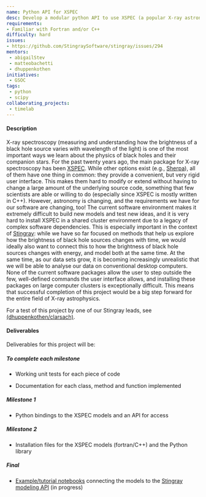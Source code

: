 ```yaml
---
name: Python API for XSPEC
desc: Develop a modular python API to use XSPEC (a popular X-ray astronomy tool) in python workflows
requirements:
- Familiar with Fortran and/or C++
difficulty: hard
issues:
- https://github.com/StingraySoftware/stingray/issues/294
mentors:
 - abigailStev
 - matteobachetti
 - dhuppenkothen
initiatives:
 - GSOC
tags:
 - python
 - scipy
collaborating_projects:
 - timelab
---
```


#### Description

X-ray spectroscopy (measuring and understanding how the brightness of a black 
hole source varies with wavelength of the light) is one of the most important 
ways we learn about the physics of black holes and their companion stars. For 
the past twenty years ago, the main package for X-ray spectroscopy has been 
[XSPEC](https://heasarc.gsfc.nasa.gov/docs/xanadu/xspec/manual/XspecManual.html). 
While other options exist (e.g., [Sherpa](https://github.com/sherpa/sherpa)), 
all of them have one thing in common: 
they provide a convenient, but very rigid user interface. This makes them hard 
to modify or extend without having to change a large amount of the underlying 
source code, something that few scientists are able or willing to do (especially 
since XSPEC is mostly written in C++). However, astronomy is changing, and the 
requirements we have for our software are changing, too! The current software 
environment makes it extremely difficult to build new models and test new ideas, 
and it is very hard to install XSPEC in a shared cluster environment due to a 
legacy of complex software dependencies. This is especially important in the 
context of [Stingray](https://github.com/StingraySoftware): while we have so 
far focused on methods that help us 
explore how the brightness of black hole sources changes with time, we would 
ideally also want to connect this to how the brightness of black hole sources 
changes with energy, and model both at the same time. At the same time, as our 
data sets grow, it is becoming increasingly unrealistic that we will be able to 
analyse our data on conventional desktop computers. None of the current software 
packages allow the user to step outside the few, well-defined commands the user 
interface allows, and installing these packages on large computer clusters is 
exceptionally difficult. This means that successful completion of this project 
would be a big step forward for the entire field of X-ray astrophysics.

For a test of this project by one of our Stingray leads, see
[(dhuppenkothen/clarsach)](https://github.com/dhuppenkothen/clarsach).

#### Deliverables
Deliverables for this project will be:

##### To complete each milestone

+ Working unit tests for each piece of code

+ Documentation for each class, method and function implemented

##### Milestone 1

+ Python bindings to the XSPEC models and an API for access

##### Milestone 2

+ Installation files for the XSPEC models (fortran/C++) and the Python library

##### Final

+ [Example/tutorial notebooks](https://github.com/StingraySoftware/notebooks) 
connecting the models to the 
[Stingray modeling API](https://github.com/StingraySoftware/stingray/tree/master/stingray/modeling)
(in progress)
